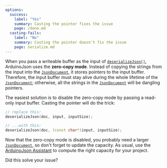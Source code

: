 ```yaml
---
options:
  success:
    label: "Yes"
    summary: Casting the pointer fixes the issue
    page: /done.md
  casting-fails:
    label: "No"
    summary: Casting the pointer doesn't fix the issue
    page: serialize.md
---
```


When you pass a writeable buffer as the input of [`deserializeJson()`](/v7/api/json/deserializejson/), ArduinoJson uses the **zero-copy mode**. Instead of copying the strings from the input into the [`JsonDocument`](/v7/api/jsondocument/), it stores pointers to the input buffer.
Therefore, the input buffer must stay alive during the whole lifetime of the [`JsonDocument`](/v7/api/jsondocument/); otherwise, all the strings in the [`JsonDocument`](/v7/api/jsondocument/) will be dangling pointers.

The easiest solution is to disable the zero-copy mode by passing a read-only input buffer. Casting the pointer will do the trick:

```c++
// replace this:
deserializeJson(doc, input, inputSize);

// ...with this:
deserializeJson(doc, (const char*)input, inputSize);
```

Now that the zero-copy mode is disabled, you probably need a larger [`JsonDocument`](/v7/api/jsondocument/), so don't forget to update the capacity. As usual, use the [ArduinoJson Assistant](/v7/assistant/) to compute the right capacity for your project.

Did this solve your issue?
